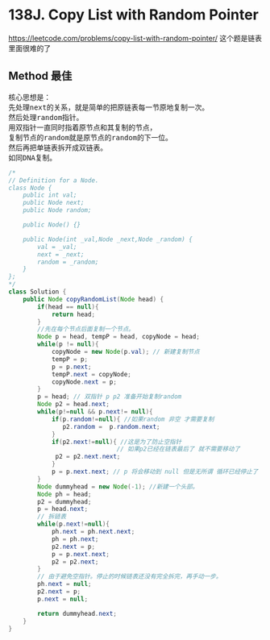 # 138J. Copy List with Random Pointer
https://leetcode.com/problems/copy-list-with-random-pointer/
这个题是链表里面很难的了

## Method 最佳

<pre>
核心思想是：
先处理next的关系，就是简单的把原链表每一节原地复制一次。
然后处理random指针。
用双指针一直同时指着原节点和其复制的节点，
复制节点的random就是原节点的random的下一位。
然后再把单链表拆开成双链表。
如同DNA复制。
</pre>
```Java
/*
// Definition for a Node.
class Node {
    public int val;
    public Node next;
    public Node random;

    public Node() {}

    public Node(int _val,Node _next,Node _random) {
        val = _val;
        next = _next;
        random = _random;
    }
};
*/
class Solution {
    public Node copyRandomList(Node head) {
        if(head == null){
            return head;
        }
        //先在每个节点后面复制一个节点。
        Node p = head, tempP = head, copyNode = head;
        while(p != null){
            copyNode = new Node(p.val); // 新建复制节点
            tempP = p;      
            p = p.next;
            tempP.next = copyNode;
            copyNode.next = p;
        }
        p = head; // 双指针 p p2 准备开始复制random
        Node p2 = head.next;
        while(p!=null && p.next!= null){
            if(p.random!=null){ //如果random 非空 才需要复制
               p2.random =  p.random.next;
            }
            if(p2.next!=null){ //这是为了防止空指针
                              // 如果p2已经在链表最后了 就不需要移动了
             p2 = p2.next.next;
            }
            p = p.next.next; // p 将会移动到 null 但是无所谓 循环已经停止了
        }
        Node dummyhead = new Node(-1); //新建一个头部。
        Node ph = head;
        p2 = dummyhead;
        p = head.next;
        // 拆链表
        while(p.next!=null){
            ph.next = ph.next.next;
            ph = ph.next;
            p2.next = p;
            p = p.next.next;
            p2 = p2.next;
        }
        // 由于避免空指针。停止的时候链表还没有完全拆完，再手动一步。
        ph.next = null;
        p2.next = p;
        p.next = null;

        return dummyhead.next;
    }
}
```
